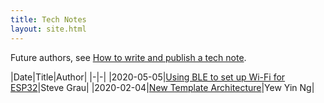 ```yaml
---
title: Tech Notes
layout: site.html
---
```


Future authors, see [How to write and publish a tech note](how-to-write-and-publish-a-tech-note).

|Date|Title|Author|
|-|-|
|2020-05-05|[Using BLE to set up Wi-Fi for ESP32](using-ble-to-set-up-wi-fi-for-esp32)|Steve Grau|
|2020-02-04|[New Template Architecture](new-template-architecture-2020-02-04)|Yew Yin Ng|
